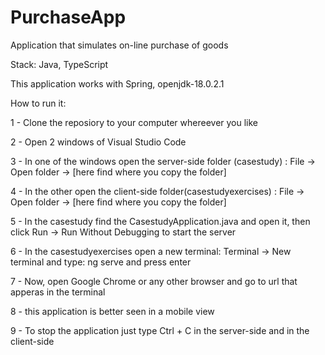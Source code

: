 # PurchaseApp
 Application that simulates on-line purchase of goods
 
 Stack: Java, TypeScript
 
 This application works with Spring, openjdk-18.0.2.1
 
 How to run it:
 
 1 - Clone the reposiory to your computer whereever you like
 
 2 - Open 2 windows of Visual Studio Code
 
 3 - In one of the windows open the server-side folder (casestudy) : File -> Open folder -> [here find where you copy the folder]
 
 4 - In the other open the client-side folder(casestudyexercises) :  File -> Open folder -> [here find where you copy the folder]
 
 5 - In the casestudy find the CasestudyApplication.java and open it, then click Run -> Run Without Debugging to start the server
 
 6 - In the casestudyexercises open a new terminal: Terminal -> New terminal and type: ng serve and press enter
 
 7 - Now, open Google Chrome or any other browser and go to url that apperas in the terminal
 
 8 - this application is better seen in a mobile view
 
 9 - To stop the application just type Ctrl + C in the server-side and in the client-side
 
 
 
 
 
 
 
 
